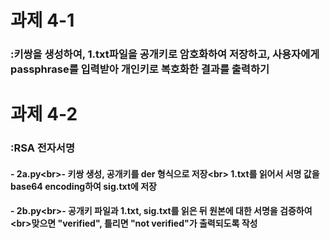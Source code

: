 # 과제 4-1
### :키쌍을 생성하여, 1.txt파일을 공개키로 암호화하여 저장하고, 사용자에게 passphrase를 입력받아 개인키로 복호화한 결과를 출력하기

# 과제 4-2
### :RSA 전자서명
#### - 2a.py<br\>- 키쌍 생성, 공개키를 der 형식으로 저장<br\>  1.txt를 읽어서 서명 값을 base64 encoding하여 sig.txt에 저장
#### - 2b.py<br\>- 공개키 파일과 1.txt, sig.txt를 읽은 뒤 원본에 대한 서명을 검증하여<br\>맞으면 "verified", 틀리면 "not verified"가 출력되도록 작성
